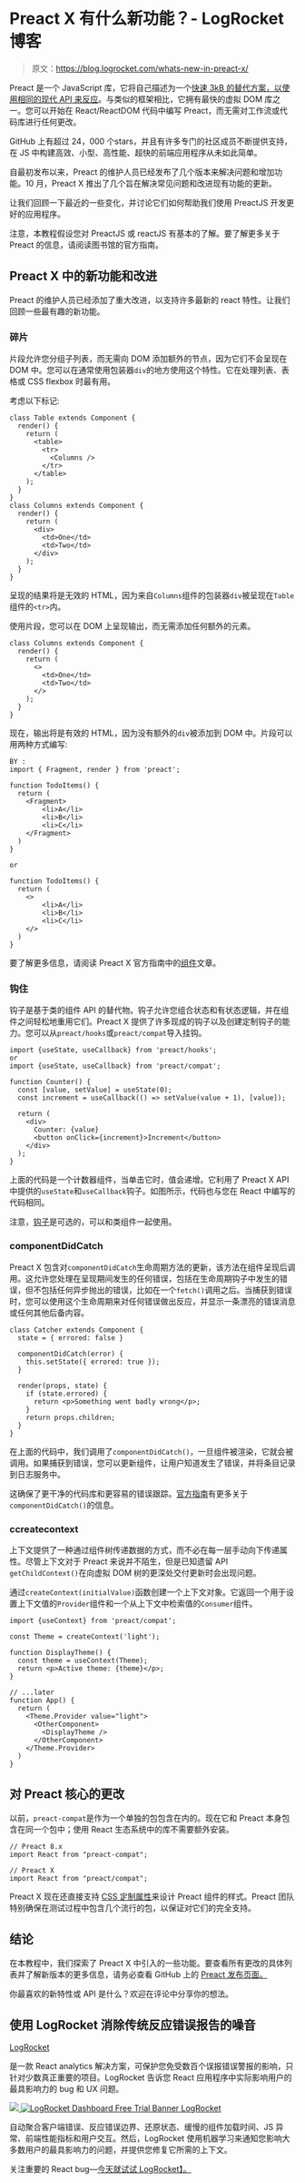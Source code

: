 # Preact X 有什么新功能？- LogRocket 博客

> 原文：<https://blog.logrocket.com/whats-new-in-preact-x/>

Preact 是一个 JavaScript 库，它将自己描述为一个[快速 3kB 的替代方案，以使用相同的现代 API 来反应](https://blog.logrocket.com/introduction-to-preact-a-smaller-faster-react-alternative-ad5532eb6d79/)。与类似的框架相比，它拥有最快的虚拟 DOM 库之一。您可以开始在 React/ReactDOM 代码中编写 Preact，而无需对工作流或代码库进行任何更改。

GitHub 上有超过 24，000 个️stars，并且有许多专门的社区成员不断提供支持，在 JS 中构建高效、小型、高性能、超快的前端应用程序从未如此简单。

自最初发布以来，Preact 的维护人员已经发布了几个版本来解决问题和增加功能。10 月，Preact X 推出了几个旨在解决常见问题和改进现有功能的更新。

让我们回顾一下最近的一些变化，并讨论它们如何帮助我们使用 PreactJS 开发更好的应用程序。

注意，本教程假设您对 PreactJS 或 reactJS 有基本的了解。要了解更多关于 Preact 的信息，请阅读图书馆的官方指南。

## Preact X 中的新功能和改进

Preact 的维护人员已经添加了重大改进，以支持许多最新的 react 特性。让我们回顾一些最有趣的新功能。

### 碎片

片段允许您分组子列表，而无需向 DOM 添加额外的节点，因为它们不会呈现在 DOM 中。您可以在通常使用包装器`div`的地方使用这个特性。它在处理列表、表格或 CSS flexbox 时最有用。

考虑以下标记:

```
class Table extends Component {
  render() {
    return (
      <table>
        <tr>
          <Columns />
        </tr>
      </table>
    );
  }
}
class Columns extends Component {
  render() {
    return (
      <div>
        <td>One</td>
        <td>Two</td>
      </div>
    );
  }
} 

```

呈现的结果将是无效的 HTML，因为来自`Columns`组件的包装器`div`被呈现在`Table`组件的`<tr>`内。

使用片段，您可以在 DOM 上呈现输出，而无需添加任何额外的元素。

```
class Columns extends Component {
  render() {
    return (
      <>
        <td>One</td>
        <td>Two</td>
      </>
    );
  }
} 

```

现在，输出将是有效的 HTML，因为没有额外的`div`被添加到 DOM 中。片段可以用两种方式编写:

```
BY :
import { Fragment, render } from 'preact';

function TodoItems() {
  return (
    <Fragment>
        <li>A</li>
        <li>B</li>
        <li>C</li>
    </Fragment>
  )
}

or 

function TodoItems() {
  return (
    <>
        <li>A</li>
        <li>B</li>
        <li>C</li>
    </>
  )
}

```

要了解更多信息，请阅读 Preact X 官方指南中的[组件](https://preactjs.com/guide/v10/components/#fragments)文章。

### 钩住

钩子是基于类的组件 API 的替代物。钩子允许您组合状态和有状态逻辑，并在组件之间轻松地重用它们。Preact X 提供了许多现成的钩子以及创建定制钩子的能力。您可以从`preact/hooks`或`preact/compat`导入挂钩。

```
import {useState, useCallback} from 'preact/hooks';
or
import {useState, useCallback} from 'preact/compat';

function Counter() {
  const [value, setValue] = useState(0);
  const increment = useCallback(() => setValue(value + 1), [value]);

  return (
    <div>
      Counter: {value}
      <button onClick={increment}>Increment</button>
    </div>
  );
}

```

上面的代码是一个计数器组件，当单击它时，值会递增。它利用了 Preact X API 中提供的`useState`和`useCallback`钩子。如图所示，代码也与您在 React 中编写的代码相同。

注意，[钩子](https://preactjs.com/guide/v10/hooks/)是可选的，可以和类组件一起使用。

### componentDidCatch

Preact X 包含对`componentDidCatch`生命周期方法的更新，该方法在组件呈现后调用。这允许您处理在呈现期间发生的任何错误，包括在生命周期钩子中发生的错误，但不包括任何异步抛出的错误，比如在一个`fetch()`调用之后。当捕获到错误时，您可以使用这个生命周期来对任何错误做出反应，并显示一条漂亮的错误消息或任何其他后备内容。

```
class Catcher extends Component {
  state = { errored: false }

  componentDidCatch(error) {
    this.setState({ errored: true });
  }

  render(props, state) {
    if (state.errored) {
      return <p>Something went badly wrong</p>;
    }
    return props.children;
  }
}

```

在上面的代码中，我们调用了`componentDidCatch()`，一旦组件被渲染，它就会被调用。如果捕获到错误，您可以更新组件，让用户知道发生了错误，并将条目记录到日志服务中。

这确保了更干净的代码库和更容易的错误跟踪。[官方指南](https://preactjs.com/guide/v10/components/#componentdidcatch)有更多关于`componentDidCatch()`的信息。

### ccreatecontext

上下文提供了一种通过组件树传递数据的方式，而不必在每一层手动向下传递属性。尽管上下文对于 Preact 来说并不陌生，但是已知遗留 API `getChildContext()`在向虚拟 DOM 树的更深处交付更新时会出现问题。

通过`createContext(initialValue)`函数创建一个上下文对象。它返回一个用于设置上下文值的`Provider`组件和一个从上下文中检索值的`Consumer`组件。

```
import {useContext} from 'preact/compat';

const Theme = createContext('light');

function DisplayTheme() {
  const theme = useContext(Theme);
  return <p>Active theme: {theme}</p>;
}

// ...later
function App() {
  return (
    <Theme.Provider value="light">
      <OtherComponent>
        <DisplayTheme />
      </OtherComponent>
    </Theme.Provider>
  )
}

```

## 对 Preact 核心的更改

以前，`preact-compat`是作为一个单独的包包含在内的。现在它和 Preact 本身包含在同一个包中；使用 React 生态系统中的库不需要额外安装。

```
// Preact 8.x
import React from "preact-compat";

// Preact X
import React from "preact/compat";

```

Preact X 现在还直接支持 [CSS 定制属性](https://developer.mozilla.org/en-US/docs/Web/CSS/--*)来设计 Preact 组件的样式。Preact 团队特别确保在测试过程中包含几个流行的包，以保证对它们的完全支持。

## 结论

在本教程中，我们探索了 Preact X 中引入的一些功能。要查看所有更改的具体列表并了解新版本的更多信息，请务必查看 GitHub 上的 [Preact 发布页面。](https://github.com/preactjs/preact/releases)

你最喜欢的新特性或 API 是什么？欢迎在评论中分享你的想法。

## 使用 LogRocket 消除传统反应错误报告的噪音

[LogRocket](https://lp.logrocket.com/blg/react-signup-issue-free)

是一款 React analytics 解决方案，可保护您免受数百个误报错误警报的影响，只针对少数真正重要的项目。LogRocket 告诉您 React 应用程序中实际影响用户的最具影响力的 bug 和 UX 问题。

[![](img/f300c244a1a1cf916df8b4cb02bec6c6.png) ](https://lp.logrocket.com/blg/react-signup-general) [ ![LogRocket Dashboard Free Trial Banner](img/d6f5a5dd739296c1dd7aab3d5e77eeb9.png) ](https://lp.logrocket.com/blg/react-signup-general) [LogRocket](https://lp.logrocket.com/blg/react-signup-issue-free)

自动聚合客户端错误、反应错误边界、还原状态、缓慢的组件加载时间、JS 异常、前端性能指标和用户交互。然后，LogRocket 使用机器学习来通知您影响大多数用户的最具影响力的问题，并提供您修复它所需的上下文。

关注重要的 React bug—[今天就试试 LogRocket】。](https://lp.logrocket.com/blg/react-signup-issue-free)